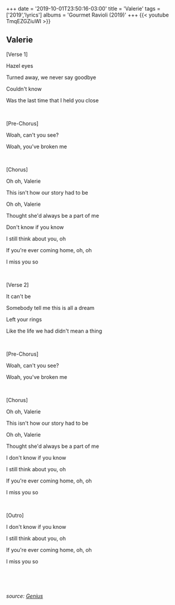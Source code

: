 +++
date = '2019-10-01T23:50:16-03:00'
title = 'Valerie'
tags = ['2019','lyrics']
albums = 'Gourmet Ravioli (2019)'
+++
{{< youtube TmqEZGZiuWI >}}

## Valerie

[Verse 1]

Hazel eyes

Turned away, we never say goodbye

Couldn't know

Was the last time that I held you close

&nbsp;

[Pre-Chorus]

Woah, can't you see?

Woah, you've broken me

&nbsp;

[Chorus]

Oh oh, Valerie

This isn't how our story had to be

Oh oh, Valerie

Thought she'd always be a part of me

Don't know if you know

I still think about you, oh

If you're ever coming home, oh, oh

I miss you so

&nbsp;

[Verse 2]

It can't be

Somebody tell me this is all a dream

Left your rings

Like the life we had didn't mean a thing

&nbsp;

[Pre-Chorus]

Woah, can't you see?

Woah, you've broken me

&nbsp;

[Chorus]

Oh oh, Valerie

This isn't how our story had to be

Oh oh, Valerie

Thought she'd always be a part of me

I don't know if you know

I still think about you, oh

If you're ever coming home, oh, oh

I miss you so

&nbsp;

[Outro]

I don't know if you know

I still think about you, oh

If you're ever coming home, oh, oh

I miss you so

&nbsp;

&nbsp;

_source: [Genius](https://genius.com/artists/First-of-october)_
